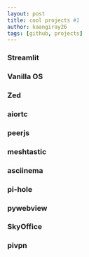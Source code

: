 ```yaml
---
layout: post
title: cool projects #1
author: kaangiray26
tags: [github, projects]
---
```

### Streamlit

### Vanilla OS

### Zed

### aiortc

### peerjs

### meshtastic

### asciinema

### pi-hole

### pywebview

### SkyOffice

### pivpn
